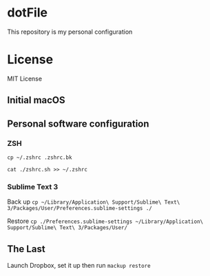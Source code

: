 # dotFile

This repository is my personal configuration

# License

MIT License

## Initial macOS

## Personal software configuration

### ZSH

```
cp ~/.zshrc .zshrc.bk

cat ./zshrc.sh >> ~/.zshrc
```

### Sublime Text 3

Back up `cp ~/Library/Application\ Support/Sublime\ Text\ 3/Packages/User/Preferences.sublime-settings ./`

Restore `cp ./Preferences.sublime-settings ~/Library/Application\ Support/Sublime\ Text\ 3/Packages/User/`


## The Last

Launch Dropbox, set it up then run `mackup restore`